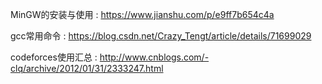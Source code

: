 
MinGW的安装与使用 : https://www.jianshu.com/p/e9ff7b654c4a

gcc常用命令 : https://blog.csdn.net/Crazy_Tengt/article/details/71699029

codeforces使用汇总 : http://www.cnblogs.com/-clq/archive/2012/01/31/2333247.html
